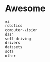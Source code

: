 # Awesome

```{toctree}
ai
robotics
computer-vision
dash
self-driving
drivers
datasets
sota
other
```
